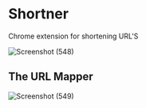 # Shortner
Chrome extension for shortening URL'S

![Screenshot (548)](https://user-images.githubusercontent.com/66714991/126379534-933faeb6-b99c-45f7-8b8f-ea11b64badaa.png)

## The URL Mapper
![Screenshot (549)](https://user-images.githubusercontent.com/66714991/126384366-9d339c31-9fc8-4d99-9689-9d25a7e701b2.png)
